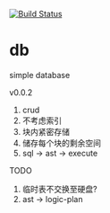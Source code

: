 [![Build Status](https://travis-ci.com/zhanghaomin/db.svg?branch=master)](https://travis-ci.com/zhanghaomin/db)
# db
simple database 

v0.0.2
1. crud
2. 不考虑索引 
3. 块内紧密存储
4. 储存每个块的剩余空间
6. sql -> ast -> execute

TODO
1. 临时表不交换至硬盘?
1. ast -> logic-plan